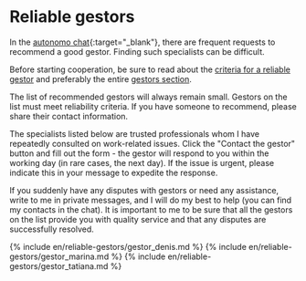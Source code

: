 # Reliable gestors

In the [autonomo chat](https://bit.ly/it-autonomos-spain-eng){:target="_blank"}, there are frequent requests to
recommend a good gestor. Finding such specialists can be difficult.

Before starting cooperation, be sure to read about the [criteria for a reliable gestor](#criteria-for-a-reliable-gestor)
and preferably the entire [gestors section](#gestor-1).

The list of recommended gestors will always remain small. Gestors on the list must meet reliability criteria. If you
have someone to recommend, please share their contact information.

The specialists listed below are trusted professionals whom I have repeatedly consulted on work-related issues. Click
the "Contact the gestor" button and fill out the form - the gestor will respond to you within the working day (in rare
cases, the next day). If the issue is urgent, please indicate this in your message to expedite the response.

If you suddenly have any disputes with gestors or need any assistance, write to me in private messages, and I will do my
best to help (you can find my contacts in the chat). It is important to me to be sure that all the gestors on the list
provide you with quality service and that any disputes are successfully resolved.

{% include en/reliable-gestors/gestor_denis.md %}
{% include en/reliable-gestors/gestor_marina.md %}
{% include en/reliable-gestors/gestor_tatiana.md %}
